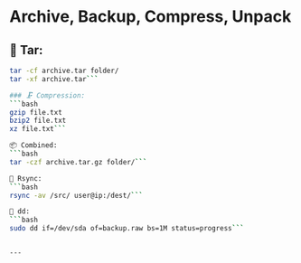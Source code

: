 # Archive, Backup, Compress, Unpack

## 🎒 Tar:
```bash
tar -cf archive.tar folder/
tar -xf archive.tar```

### 🗜 Compression:
```bash
gzip file.txt
bzip2 file.txt
xz file.txt```

📦 Combined:
```bash
tar -czf archive.tar.gz folder/```

🔄 Rsync:
```bash
rsync -av /src/ user@ip:/dest/```

🧱 dd:
```bash
sudo dd if=/dev/sda of=backup.raw bs=1M status=progress```


---
